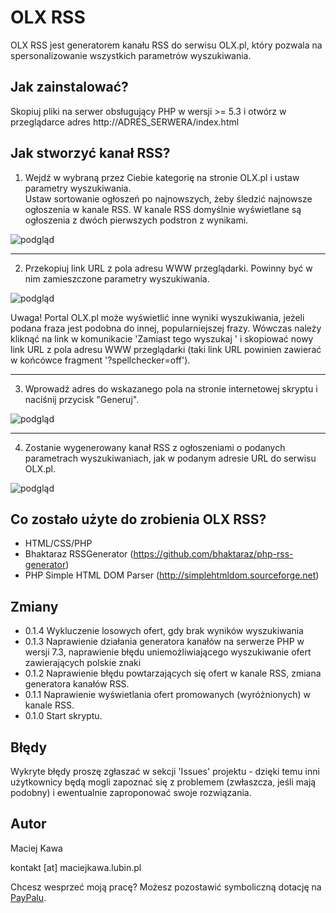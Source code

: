 # OLX RSS
OLX RSS jest generatorem kanału RSS do serwisu OLX.pl, który pozwala na spersonalizowanie wszystkich parametrów wyszukiwania.

## Jak zainstalować?

Skopiuj pliki na serwer obsługujący PHP w wersji >= 5.3 i otwórz w przeglądarce adres http://ADRES_SERWERA/index.html

## Jak stworzyć kanał RSS?

1. Wejdź w wybraną przez Ciebie kategorię na stronie OLX.pl i ustaw parametry wyszukiwania.<br/>Ustaw sortowanie ogłoszeń po najnowszych, żeby śledzić najnowsze ogłoszenia w kanale RSS. W kanale RSS domyślnie wyświetlane są ogłoszenia z dwóch pierwszych podstron z wynikami. 

![podgląd](https://raw.githubusercontent.com/MK-PL/OLX-RSS/master/img/img1.png)

---

2. Przekopiuj link URL z pola adresu WWW przeglądarki. Powinny być w nim zamieszczone parametry wyszukiwania.

![podgląd](https://raw.githubusercontent.com/MK-PL/OLX-RSS/master/img/img2.png)

Uwaga! Portal OLX.pl może wyświetlić inne wyniki wyszukiwania, jeżeli podana fraza jest podobna do innej, popularniejszej frazy. Wówczas należy kliknąć na link w komunikacie 'Zamiast tego wyszukaj <fraza>' i skopiować nowy link URL z pola adresu WWW przeglądarki (taki link URL powinien zawierać w końcówce fragment '?spellchecker=off').

---

3. Wprowadź adres do wskazanego pola na stronie internetowej skryptu i naciśnij przycisk "Generuj".

![podgląd](https://raw.githubusercontent.com/MK-PL/OLX-RSS/master/img/img3.png)

---

4. Zostanie wygenerowany kanał RSS z ogłoszeniami o podanych parametrach wyszukiwaniach, jak w podanym adresie URL do serwisu OLX.pl.

![podgląd](https://raw.githubusercontent.com/MK-PL/OLX-RSS/master/img/img4.png)

## Co zostało użyte do zrobienia OLX RSS?

- HTML/CSS/PHP
- Bhaktaraz RSSGenerator (https://github.com/bhaktaraz/php-rss-generator)
- PHP Simple HTML DOM Parser (http://simplehtmldom.sourceforge.net)

## Zmiany

- 0.1.4 Wykluczenie losowych ofert, gdy brak wyników wyszukiwania
- 0.1.3 Naprawienie działania generatora kanałów na serwerze PHP w wersji 7.3, naprawienie błędu uniemożliwiającego wyszukiwanie ofert zawierających polskie znaki
- 0.1.2 Naprawienie błędu powtarzających się ofert w kanale RSS, zmiana generatora kanałów RSS.
- 0.1.1 Naprawienie wyświetlania ofert promowanych (wyróżnionych) w kanale RSS.
- 0.1.0 Start skryptu.

## Błędy

Wykryte błędy proszę zgłaszać w sekcji 'Issues' projektu - dzięki temu inni użytkownicy będą mogli zapoznać się z problemem (zwłaszcza, jeśli mają podobny) i ewentualnie zaproponować swoje rozwiązania.

## Autor

Maciej Kawa

kontakt [at] maciejkawa.lubin.pl

Chcesz wesprzeć moją pracę? Możesz pozostawić symboliczną dotację na [PayPalu](https://www.paypal.me/MaciejKawa).